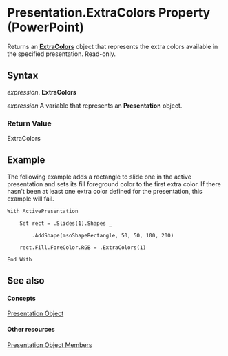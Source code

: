 
# Presentation.ExtraColors Property (PowerPoint)

Returns an  **[ExtraColors](8f13d8cd-be83-21d6-ebd1-855d9289a65e.md)** object that represents the extra colors available in the specified presentation. Read-only.


## Syntax

 _expression_. **ExtraColors**

 _expression_ A variable that represents an **Presentation** object.


### Return Value

ExtraColors


## Example

The following example adds a rectangle to slide one in the active presentation and sets its fill foreground color to the first extra color. If there hasn't been at least one extra color defined for the presentation, this example will fail.


```
With ActivePresentation

    Set rect = .Slides(1).Shapes _

        .AddShape(msoShapeRectangle, 50, 50, 100, 200)

    rect.Fill.ForeColor.RGB = .ExtraColors(1)

End With
```


## See also


#### Concepts


[Presentation Object](ec75cf52-69f8-d35b-0a26-4a8da8a9683f.md)
#### Other resources


[Presentation Object Members](b3538c7e-5fd9-d34d-ab5c-0105dbd516d0.md)
